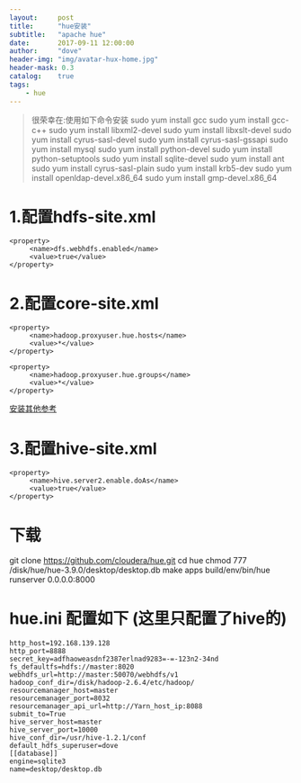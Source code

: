 ```yaml
---
layout:     post
title:      "hue安装"	
subtitle:   "apache hue"			
date:       2017-09-11 12:00:00
author:     "dove"
header-img: "img/avatar-hux-home.jpg"  
header-mask: 0.3
catalog:    true
tags:
    - hue
---
```



> 很荣幸在:使用如下命令安装
> sudo yum install gcc
> sudo yum install gcc-c++
> sudo yum install libxml2-devel
> sudo yum install libxslt-devel
> sudo yum install cyrus-sasl-devel
> sudo yum install cyrus-sasl-gssapi
> sudo yum install mysql
> sudo yum install python-devel
> sudo yum install python-setuptools
> sudo yum install sqlite-devel
> sudo yum install ant
> sudo yum install cyrus-sasl-plain
> sudo yum install krb5-dev
> sudo yum install openldap-devel.x86_64
> sudo yum install gmp-devel.x86_64


# 1.配置hdfs-site.xml
	<property>
		 <name>dfs.webhdfs.enabled</name>
		 <value>true</value>
	</property>

# 2.配置core-site.xml
	<property>
		 <name>hadoop.proxyuser.hue.hosts</name>
		 <value>*</value>
	</property>
	 
	<property>
		 <name>hadoop.proxyuser.hue.groups</name>
		 <value>*</value>
	</property>
[安装其他参考](https://docs.hortonworks.com/HDPDocuments/HDP2/HDP-2.3.4/bk_installing_manually_book/content/configure_hdp_hue.html)


# 3.配置hive-site.xml
	<property>
		 <name>hive.server2.enable.doAs</name>
		 <value>true</value>
	</property>

# 下载
git clone https://github.com/cloudera/hue.git
cd hue
chmod 777 /disk/hue/hue-3.9.0/desktop/desktop.db
make apps
build/env/bin/hue runserver 0.0.0.0:8000

# hue.ini 配置如下  (这里只配置了hive的)
	http_host=192.168.139.128
	http_port=8888
	secret_key=adfhaoweasdnf2387erlnad9283=-=-123n2-34nd
	fs_defaultfs=hdfs://master:8020
	webhdfs_url=http://master:50070/webhdfs/v1
	hadoop_conf_dir=/disk/hadoop-2.6.4/etc/hadoop/
	resourcemanager_host=master
	resourcemanager_port=8032
	resourcemanager_api_url=http://Yarn_host_ip:8088
	submit_to=True
	hive_server_host=master
	hive_server_port=10000
	hive_conf_dir=/usr/hive-1.2.1/conf
	default_hdfs_superuser=dove
	[[database]]
	engine=sqlite3
	name=desktop/desktop.db

